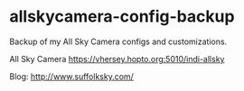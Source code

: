 # allskycamera-config-backup
Backup of my All Sky Camera configs and customizations.

All Sky Camera https://vhersey.hopto.org:5010/indi-allsky


Blog: http://www.suffolksky.com/

